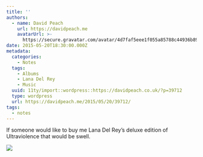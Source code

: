```yaml
---
title: ''
authors:
  - name: David Peach
    url: https://davidpeach.me
    avatarUrl: >-
      https://secure.gravatar.com/avatar/4d7faf5eee1f055a85788c44936b8995eaab6dfb004e7854ec747ccb272e91ee?s=96&d=mm&r=g
date: 2015-05-20T18:30:00.000Z
metadata:
  categories:
    - Notes
  tags:
    - Albums
    - Lana Del Rey
    - Music
  uuid: 11ty/import::wordpress::https://davidpeach.co.uk/?p=39712
  type: wordpress
  url: https://davidpeach.me/2015/05/20/39712/
tags:
  - notes
---
```

If someone would like to buy me Lana Del Rey’s deluxe edition of Ultraviolence that would be swell.

[![](/assets/ultraviolence-deluxe-edition-b-NNTsoMkGtAtT.jpg)](/assets/ultraviolence-deluxe-edition-b-NNTsoMkGtAtT.jpg)